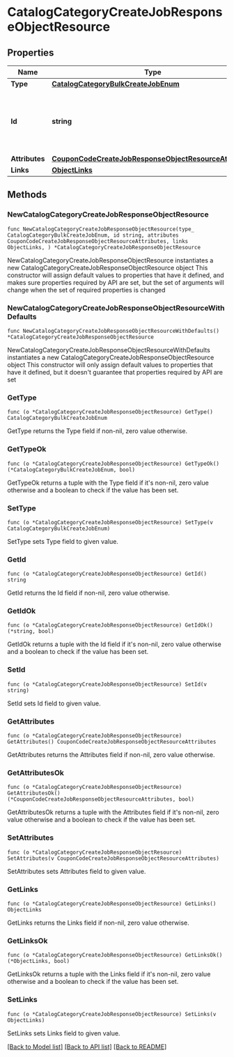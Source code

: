 # CatalogCategoryCreateJobResponseObjectResource

## Properties

Name | Type | Description | Notes
------------ | ------------- | ------------- | -------------
**Type** | [**CatalogCategoryBulkCreateJobEnum**](CatalogCategoryBulkCreateJobEnum.md) |  | 
**Id** | **string** | Unique identifier for retrieving the job. Generated by Klaviyo. | 
**Attributes** | [**CouponCodeCreateJobResponseObjectResourceAttributes**](CouponCodeCreateJobResponseObjectResourceAttributes.md) |  | 
**Links** | [**ObjectLinks**](ObjectLinks.md) |  | 

## Methods

### NewCatalogCategoryCreateJobResponseObjectResource

`func NewCatalogCategoryCreateJobResponseObjectResource(type_ CatalogCategoryBulkCreateJobEnum, id string, attributes CouponCodeCreateJobResponseObjectResourceAttributes, links ObjectLinks, ) *CatalogCategoryCreateJobResponseObjectResource`

NewCatalogCategoryCreateJobResponseObjectResource instantiates a new CatalogCategoryCreateJobResponseObjectResource object
This constructor will assign default values to properties that have it defined,
and makes sure properties required by API are set, but the set of arguments
will change when the set of required properties is changed

### NewCatalogCategoryCreateJobResponseObjectResourceWithDefaults

`func NewCatalogCategoryCreateJobResponseObjectResourceWithDefaults() *CatalogCategoryCreateJobResponseObjectResource`

NewCatalogCategoryCreateJobResponseObjectResourceWithDefaults instantiates a new CatalogCategoryCreateJobResponseObjectResource object
This constructor will only assign default values to properties that have it defined,
but it doesn't guarantee that properties required by API are set

### GetType

`func (o *CatalogCategoryCreateJobResponseObjectResource) GetType() CatalogCategoryBulkCreateJobEnum`

GetType returns the Type field if non-nil, zero value otherwise.

### GetTypeOk

`func (o *CatalogCategoryCreateJobResponseObjectResource) GetTypeOk() (*CatalogCategoryBulkCreateJobEnum, bool)`

GetTypeOk returns a tuple with the Type field if it's non-nil, zero value otherwise
and a boolean to check if the value has been set.

### SetType

`func (o *CatalogCategoryCreateJobResponseObjectResource) SetType(v CatalogCategoryBulkCreateJobEnum)`

SetType sets Type field to given value.


### GetId

`func (o *CatalogCategoryCreateJobResponseObjectResource) GetId() string`

GetId returns the Id field if non-nil, zero value otherwise.

### GetIdOk

`func (o *CatalogCategoryCreateJobResponseObjectResource) GetIdOk() (*string, bool)`

GetIdOk returns a tuple with the Id field if it's non-nil, zero value otherwise
and a boolean to check if the value has been set.

### SetId

`func (o *CatalogCategoryCreateJobResponseObjectResource) SetId(v string)`

SetId sets Id field to given value.


### GetAttributes

`func (o *CatalogCategoryCreateJobResponseObjectResource) GetAttributes() CouponCodeCreateJobResponseObjectResourceAttributes`

GetAttributes returns the Attributes field if non-nil, zero value otherwise.

### GetAttributesOk

`func (o *CatalogCategoryCreateJobResponseObjectResource) GetAttributesOk() (*CouponCodeCreateJobResponseObjectResourceAttributes, bool)`

GetAttributesOk returns a tuple with the Attributes field if it's non-nil, zero value otherwise
and a boolean to check if the value has been set.

### SetAttributes

`func (o *CatalogCategoryCreateJobResponseObjectResource) SetAttributes(v CouponCodeCreateJobResponseObjectResourceAttributes)`

SetAttributes sets Attributes field to given value.


### GetLinks

`func (o *CatalogCategoryCreateJobResponseObjectResource) GetLinks() ObjectLinks`

GetLinks returns the Links field if non-nil, zero value otherwise.

### GetLinksOk

`func (o *CatalogCategoryCreateJobResponseObjectResource) GetLinksOk() (*ObjectLinks, bool)`

GetLinksOk returns a tuple with the Links field if it's non-nil, zero value otherwise
and a boolean to check if the value has been set.

### SetLinks

`func (o *CatalogCategoryCreateJobResponseObjectResource) SetLinks(v ObjectLinks)`

SetLinks sets Links field to given value.



[[Back to Model list]](../README.md#documentation-for-models) [[Back to API list]](../README.md#documentation-for-api-endpoints) [[Back to README]](../README.md)



